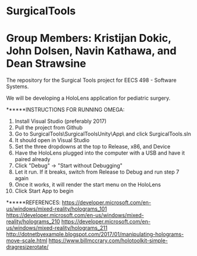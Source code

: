 # SurgicalTools

# Group Members: Kristijan Dokic, John Dolsen, Navin Kathawa, and Dean Strawsine

The repository for the Surgical Tools project for EECS 498 - Software Systems.

We will be developing a HoloLens application for pediatric surgery.

******INSTRUCTIONS FOR RUNNING OMEGA:
1) Install Visual Studio (preferably 2017)
2) Pull the project from Github
3) Go to SurgicalTools\SurgicalToolsUnity\App\ and click SurgicalTools.sln
4) It should open in Visual Studio
5) Set the three dropdowns at the top to Release, x86, and Device
6) Have the HoloLens plugged into the computer with a USB and have it paired already
7) Click "Debug" -> "Start without Debugging"
8) Let it run. If it breaks, switch from Release to Debug and run step 7 again
9) Once it works, it will render the start menu on the HoloLens
10) Click Start App to begin

******REFERENCES:
https://developer.microsoft.com/en-us/windows/mixed-reality/holograms_101
https://developer.microsoft.com/en-us/windows/mixed-reality/holograms_210
https://developer.microsoft.com/en-us/windows/mixed-reality/holograms_211
http://dotnetbyexample.blogspot.com/2017/01/manipulating-holograms-move-scale.html
https://www.billmccrary.com/holotoolkit-simple-dragresizerotate/
